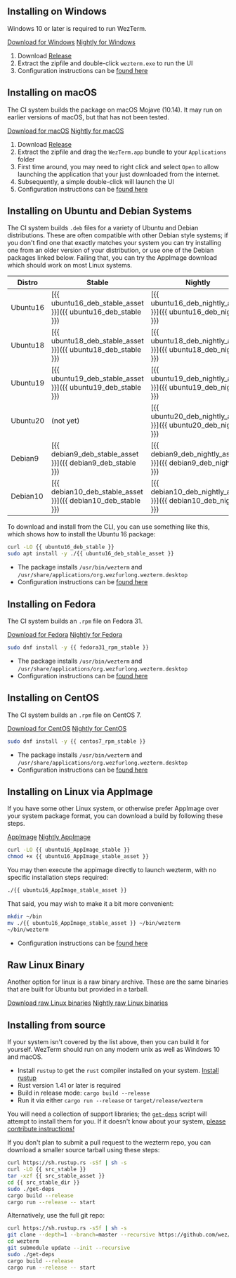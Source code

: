 
## Installing on Windows

Windows 10 or later is required to run WezTerm.

<a href="{{ windows_zip_stable }}" class="btn">Download for Windows</a>
<a href="{{ windows_zip_nightly }}" class="btn">Nightly for Windows</a>
1. Download <a href="{{ windows_zip_stable }}">Release</a>
2. Extract the zipfile and double-click `wezterm.exe` to run the UI
3. Configuration instructions can be [found here](config/index.html)

## Installing on macOS

The CI system builds the package on macOS Mojave (10.14).  It may run on earlier
versions of macOS, but that has not been tested.

<a href="{{ macos_zip_stable }}" class="btn">Download for macOS</a>
<a href="{{ macos_zip_nightly }}" class="btn">Nightly for macOS</a>
1. Download <a href="{{ macos_zip_stable }}">Release</a>
2. Extract the zipfile and drag the `WezTerm.app` bundle to your `Applications` folder
3. First time around, you may need to right click and select `Open` to allow launching
   the application that your just downloaded from the internet.
3. Subsequently, a simple double-click will launch the UI
4. Configuration instructions can be [found here](config/index.html)

## Installing on Ubuntu and Debian Systems

The CI system builds `.deb` files for a variety of Ubuntu and Debian distributions.
These are often compatible with other Debian style systems; if you don't find one
that exactly matches your system you can try installing one from an older version
of your distribution, or use one of the Debian packages linked below.  Failing that,
you can try the AppImage download which should work on most Linux systems.

|Distro      | Stable           | Nightly             |
|------------|------------------|---------------------|
|Ubuntu16    |[{{ ubuntu16_deb_stable_asset }}]({{ ubuntu16_deb_stable }}) |[{{ ubuntu16_deb_nightly_asset }}]({{ ubuntu16_deb_nightly }}) 
|Ubuntu18    |[{{ ubuntu18_deb_stable_asset }}]({{ ubuntu18_deb_stable }}) |[{{ ubuntu18_deb_nightly_asset }}]({{ ubuntu18_deb_nightly }}) 
|Ubuntu19    |[{{ ubuntu19_deb_stable_asset }}]({{ ubuntu19_deb_stable }}) |[{{ ubuntu19_deb_nightly_asset }}]({{ ubuntu19_deb_nightly }}) 
|Ubuntu20    | (not yet) |[{{ ubuntu20_deb_nightly_asset }}]({{ ubuntu20_deb_nightly }}) 
|Debian9     |[{{ debian9_deb_stable_asset }}]({{ debian9_deb_stable }}) |[{{ debian9_deb_nightly_asset }}]({{ debian9_deb_nightly }}) 
|Debian10    |[{{ debian10_deb_stable_asset }}]({{ debian10_deb_stable }}) |[{{ debian10_deb_nightly_asset }}]({{ debian10_deb_nightly }}) 

To download and install from the CLI, you can use something like this, which
shows how to install the Ubuntu 16 package:

```bash
curl -LO {{ ubuntu16_deb_stable }}
sudo apt install -y ./{{ ubuntu16_deb_stable_asset }}
```

* The package installs `/usr/bin/wezterm` and `/usr/share/applications/org.wezfurlong.wezterm.desktop`
* Configuration instructions can be [found here](config/index.html)

## Installing on Fedora

The CI system builds an `.rpm` file on Fedora 31.

<a href="{{ fedora31_rpm_stable }}" class="btn">Download for Fedora</a>
<a href="{{ fedora31_rpm_nightly }}" class="btn">Nightly for Fedora</a>

```bash
sudo dnf install -y {{ fedora31_rpm_stable }}
```

* The package installs `/usr/bin/wezterm` and `/usr/share/applications/org.wezfurlong.wezterm.desktop`
* Configuration instructions can be [found here](config/index.html)

## Installing on CentOS

The CI system builds an `.rpm` file on CentOS 7.

<a href="{{ centos7_rpm_stable }}" class="btn">Download for CentOS</a>
<a href="{{ centos7_rpm_nightly }}" class="btn">Nightly for CentOS</a>

```bash
sudo dnf install -y {{ centos7_rpm_stable }}
```

* The package installs `/usr/bin/wezterm` and `/usr/share/applications/org.wezfurlong.wezterm.desktop`
* Configuration instructions can be [found here](config/index.html)

## Installing on Linux via AppImage

If you have some other Linux system, or otherwise prefer AppImage over your
system package format, you can download a build by following these steps.

<a href="{{ ubuntu16_AppImage_stable }}" class="btn">AppImage</a>
<a href="{{ ubuntu16_AppImage_nightly }}" class="btn">Nightly AppImage</a>

```bash
curl -LO {{ ubuntu16_AppImage_stable }}
chmod +x {{ ubuntu16_AppImage_stable_asset }}
```

You may then execute the appimage directly to launch wezterm, with no
specific installation steps required:

```bash
./{{ ubuntu16_AppImage_stable_asset }}
```

That said, you may wish to make it a bit more convenient:

```bash
mkdir ~/bin
mv ./{{ ubuntu16_AppImage_stable_asset }} ~/bin/wezterm
~/bin/wezterm
```

* Configuration instructions can be [found here](config/index.html)

## Raw Linux Binary

Another option for linux is a raw binary archive.  These are the same binaries that
are built for Ubuntu but provided in a tarball.

<a href="{{ linux_raw_bin_stable }}" class="btn">Download raw Linux binaries</a>
<a href="{{ linux_raw_bin_nightly }}" class="btn">Nightly raw Linux binaries</a>

## Installing from source

If your system isn't covered by the list above, then you can build it for yourself.
WezTerm should run on any modern unix as well as Windows 10 and macOS.

* Install `rustup` to get the `rust` compiler installed on your system.
  [Install rustup](https://www.rust-lang.org/en-US/install.html)
* Rust version 1.41 or later is required
* Build in release mode: `cargo build --release`
* Run it via either `cargo run --release` or `target/release/wezterm`

You will need a collection of support libraries; the [`get-deps`](https://github.com/wez/wezterm/blob/master/get-deps) script will
attempt to install them for you.  If it doesn't know about your system,
[please contribute instructions!](https://github.com/wez/wezterm/blob/master/CONTRIBUTING.md)

If you don't plan to submit a pull request to the wezterm repo, you can
download a smaller source tarball using these steps:

```bash
curl https://sh.rustup.rs -sSf | sh -s
curl -LO {{ src_stable }}
tar -xzf {{ src_stable_asset }}
cd {{ src_stable_dir }}
sudo ./get-deps
cargo build --release
cargo run --release -- start
```

Alternatively, use the full git repo:

```bash
curl https://sh.rustup.rs -sSf | sh -s
git clone --depth=1 --branch=master --recursive https://github.com/wez/wezterm.git
cd wezterm
git submodule update --init --recursive
sudo ./get-deps
cargo build --release
cargo run --release -- start
```
